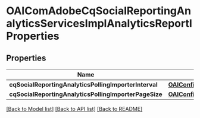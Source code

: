 # OAIComAdobeCqSocialReportingAnalyticsServicesImplAnalyticsReportIProperties

## Properties
Name | Type | Description | Notes
------------ | ------------- | ------------- | -------------
**cqSocialReportingAnalyticsPollingImporterInterval** | [**OAIConfigNodePropertyInteger***](OAIConfigNodePropertyInteger.md) |  | [optional] 
**cqSocialReportingAnalyticsPollingImporterPageSize** | [**OAIConfigNodePropertyInteger***](OAIConfigNodePropertyInteger.md) |  | [optional] 

[[Back to Model list]](../README.md#documentation-for-models) [[Back to API list]](../README.md#documentation-for-api-endpoints) [[Back to README]](../README.md)


